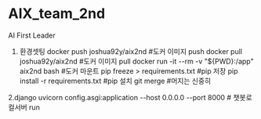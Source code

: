 # AIX_team_2nd
AI First Leader


1. 환경셋팅
docker push joshua92y/aix2nd #도커 이미지 push
docker pull joshua92y/aix2nd #도커 이미지 pull
docker run -it --rm -v "${PWD}:/app" aix2nd bash #도커 마운트
pip freeze > requirements.txt #pip 저장
pip install -r requirements.txt #pip 설치
git merge #머지는 신중히

2.django
uvicorn config.asgi:application --host 0.0.0.0 --port 8000 # 챗봇로컬서버 run